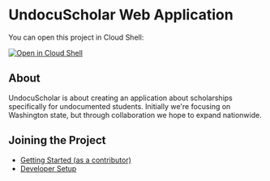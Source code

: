 # UndocuScholar Web Application

You can open this project in Cloud Shell:

[![Open in Cloud Shell](https://gstatic.com/cloudssh/images/open-btn.svg)](https://ssh.cloud.google.com/cloudshell/editor?cloudshell_git_repo=http://path-to-repo/sample.git)

## About
UndocuScholar is about creating an application about scholarships specifically for undocumented students. Initially we're focusing on Washington state, but through collaboration we hope to expand nationwide.

## Joining the Project

* [Getting Started (as a contributor)](../../wiki/Getting-Started)
* [Developer Setup](../../wiki/Dev-Setup)
